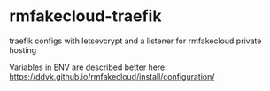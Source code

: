 # rmfakecloud-traefik
traefik configs with letsevcrypt and a listener for rmfakecloud private hosting

Variables in ENV are described better here: https://ddvk.github.io/rmfakecloud/install/configuration/

